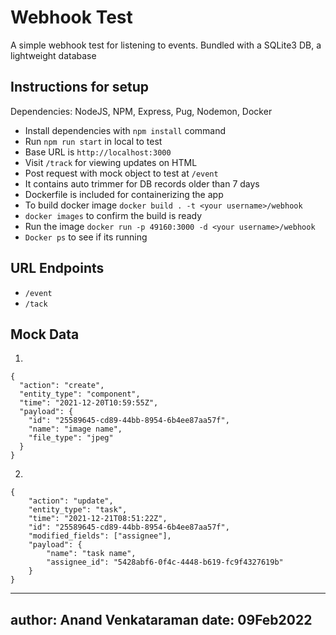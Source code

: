 # Webhook Test

A simple webhook test for listening to events. Bundled with a SQLite3 DB, a lightweight database

## Instructions for setup

Dependencies: NodeJS, NPM, Express, Pug, Nodemon, Docker

- Install dependencies with ```npm install``` command
- Run ```npm run start``` in local to test
- Base URL is ```http://localhost:3000```
- Visit ```/track``` for viewing updates on HTML
- Post request with mock object to test at ```/event```
- It contains auto trimmer for DB records older than 7 days
- Dockerfile is included for containerizing the app
- To build docker image ```docker build . -t <your username>/webhook```
- ```docker images``` to confirm the build is ready
- Run the image ```docker run -p 49160:3000 -d <your username>/webhook```
- ```Docker ps``` to see if its running

## URL Endpoints
- ```/event```
- ```/tack```

## Mock Data
1. 
```
{
  "action": "create",
  "entity_type": "component",
  "time": "2021-12-20T10:59:55Z",
  "payload": {
    "id": "25589645-cd89-44bb-8954-6b4ee87aa57f",
    "name": "image name",
    "file_type": "jpeg"
  }
}
```
2. 
```
{
    "action": "update",
    "entity_type": "task",
    "time": "2021-12-21T08:51:22Z",
    "id": "25589645-cd89-44bb-8954-6b4ee87aa57f",
    "modified_fields": ["assignee"],
    "payload": {
        "name": "task name",
        "assignee_id": "5428abf6-0f4c-4448-b619-fc9f4327619b"
    }
}
```

---
author: Anand Venkataraman
date: 09Feb2022
---